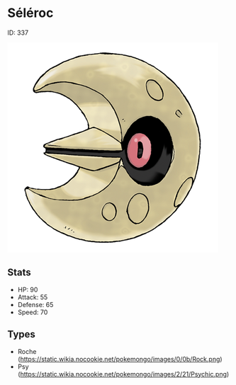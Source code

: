# Séléroc


ID: 337

![](https://raw.githubusercontent.com/PokeAPI/sprites/master/sprites/pokemon/other/official-artwork/337.png "Séléroc")

## Stats


 - HP: 90
 - Attack: 55
 - Defense: 65
 - Speed: 70

## Types


 - Roche (https://static.wikia.nocookie.net/pokemongo/images/0/0b/Rock.png)
 - Psy (https://static.wikia.nocookie.net/pokemongo/images/2/21/Psychic.png)
